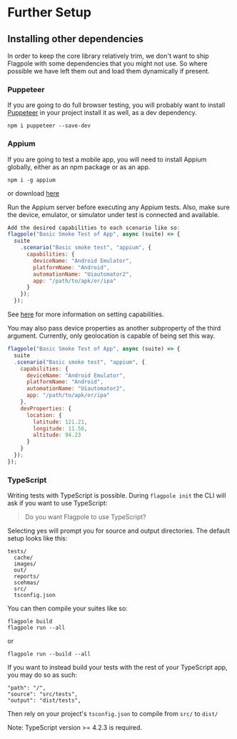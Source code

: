 # Further Setup

## Installing other dependencies

In order to keep the core library relatively trim, we don't want to ship Flagpole with some dependencies that you might not use. So where possible we have left them out and load them dynamically if present.

### Puppeteer

If you are going to do full browser testing, you will probably want to install [Puppeteer](https://pptr.dev/) in your project install it as well, as a dev dependency.

```cli
npm i puppeteer --save-dev
```


### Appium

If you are going to test a mobile app, you will need to install Appium globally, either as an npm package or as an app.

```cli
npm i -g appium
```

or download [here](https://github.com/appium/appium-desktop/releases/latest)

Run the Appium server before executing any Appium tests. Also, make sure the device, emulator, or simulator under test is connected and available.

```javascript
Add the desired capabilities to each scenario like so:
flagpole("Basic Smoke Test of App", async (suite) => {
  suite
    .scenario("Basic smoke test", "appium", {
      capabilities: {
        deviceName: "Android Emulator",
        platformName: "Android",
        automationName: "Uiautomator2",
        app: "/path/to/apk/or/ipa"
      }
    });
  });
```

See [here](https://appium.io/docs/en/writing-running-appium/caps/) for more information on setting capabilities.

You may also pass device properties as another subproperty of the third argument. Currently, only geolocation is capable of being set this way.

```javascript
flagpole("Basic Smoke Test of App", async (suite) => {
  suite
  .scenario("Basic smoke test", "appium", {
    capabilities: {
      deviceName: "Android Emulator",
      platformName: "Android",
      automationName: "Uiautomator2",
      app: "/path/to/apk/or/ipa"
    },
    devProperties: {
      location: {
        latitude: 121.21,
        longitude: 11.56,
        altitude: 94.23
      }
    }
  });
});
```


### TypeScript

Writing tests with TypeScript is possible. During `flagpole init` the CLI will ask if you want to use TypeScript:

> Do you want Flagpole to use TypeScript?

Selecting yes will prompt you for source and output directories. The default setup looks like this:

```
tests/
  cache/
  images/
  out/
  reports/
  scehmas/
  src/
  tsconfig.json
```

You can then compile your suites like so:

```
flagpole build
flagpole run --all
```

or

```
flagpole run --build --all
```

If you want to instead build your tests with the rest of your TypeScript app, you may do so as such:

```
"path": "/",
"source": "src/tests",
"output": "dist/tests",
```

Then rely on your project's `tsconfig.json` to compile from `src/` to `dist/`

Note: TypeScript version >= 4.2.3 is required.
